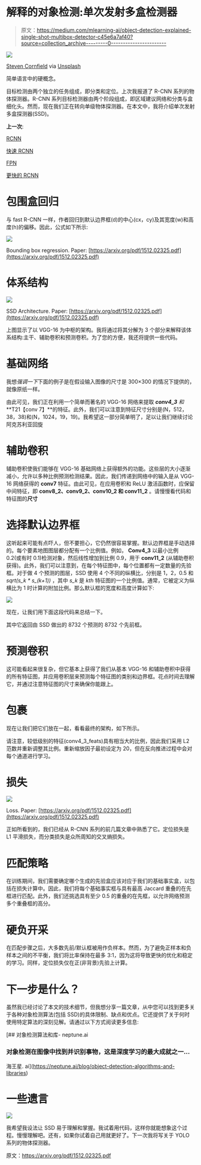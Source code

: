 # 解释的对象检测:单次发射多盒检测器

> 原文：<https://medium.com/mlearning-ai/object-detection-explained-single-shot-multibox-detector-c45e6a7af40?source=collection_archive---------0----------------------->

![](img/2287604ae9f6e93d26e5cb029e16820f.png)

[Steven Cornfield](https://unsplash.com/@stevencornfield) via [Unsplash](https://unsplash.com/photos/jWPNYZdGz78)

简单语言中的硬概念。

目标检测由两个独立的任务组成，即分类和定位。上次我报道了 R-CNN 系列的物体探测器。R-CNN 系列目标检测器由两个阶段组成，即区域建议网络和分类与盒细化头。然而，现在我们正在转向单级物体探测器。在本文中，我将介绍单次发射多盒探测器(SSD)。

**上一次**:

[RCNN](https://towardsdatascience.com/object-detection-explained-r-cnn-a6c813937a76)

[快速 RCNN](/mlearning-ai/object-detection-explained-fast-r-cnn-bc11e607411f)

[FPN](/mlearning-ai/object-detection-explained-feature-pyramid-networks-cf2621c8f7cc)

[更快的 RCNN](/mlearning-ai/object-detection-explained-faster-r-cnn-23e7ab57991d)

# **包围盒回归**

与 fast R-CNN 一样，作者回归到默认边界框(d)的中心(cx，cy)及其宽度(w)和高度(h)的偏移。因此，公式如下所示:

![](img/1fd9111a5867238a785b232affad61ae.png)

Bounding box regression. Paper: [https://arxiv.org/pdf/1512.02325.pdf](https://arxiv.org/pdf/1512.02325.pdf)

# 体系结构

![](img/d4d989905b31cced342c327b59dcc1bd.png)

SSD Architecture. Paper: [https://arxiv.org/pdf/1512.02325.pdf](https://arxiv.org/pdf/1512.02325.pdf)

上图显示了以 VGG-16 为中枢的架构。我将通过将其分解为 3 个部分来解释该体系结构:主干、辅助卷积和预测卷积。为了您的方便，我还将提供一些代码。

# 基础网络

我想*强调一下*下面的例子是在假设输入图像的尺寸是 300×300 的情况下提供的，就像原纸一样。

由此可见，我们正在利用一个简单而著名的 VGG-16 网络来提取 ***conv4_3*** *和***T21【conv 7】**的特征。此外，我们可以注意到特征尺寸分别是(N，512，38，38)和(N，1024，19，19)。我希望这一部分简单明了，足以让我们继续讨论阿克苏利亚回旋

# 辅助卷积

辅助卷积使我们能够在 VGG-16 基础网络上获得额外的功能。这些层的大小逐渐减小，允许以多种比例预测检测结果。因此，我们传递到网络中的输入是从 VGG-16 网络获得的 **conv7** 特征。由此可见，在应用卷积和 ReLU 激活函数时，应保留中间特征，即 **conv8_2、conv9_2、conv10_2 和 conv11_2** 。请慢慢看代码和特征图的**尺寸**

# 选择默认边界框

这听起来可能有点吓人，但不要担心，它仍然很容易掌握。默认边界框是手动选择的。每个要素地图图层都分配有一个比例值。例如， **Conv4_3** 以最小比例 0.2(或有时 0.1)检测对象，然后线性增加到比例 0.9，用于 **conv11_2** (从辅助卷积获得)。此外，我们可以注意到，在每个特征图中，每个位置都有一定数量的先验框。对于做 4 个预测的图层，SSD 使用 4 个不同的纵横比，分别是 1，2，0.5 和 *sqrt(s_k * s_(k+1))* ，其中 *s_k* 是 *kth* 特征图的一个比例值。通常，它被定义为纵横比为 1 时计算的附加比例。那么默认框的宽度和高度计算如下:

![](img/8a781c27688a502b2ba2d48b2fe7c723.png)

现在，让我们用下面这段代码来总结一下。

其中它返回由 SSD 做出的 8732 个预测的 8732 个先前框。

# 预测卷积

这可能看起来很复杂，但它基本上获得了我们从基本 VGG-16 和辅助卷积中获得的所有特征图，并应用卷积层来预测每个特征图的类别和边界框。花点时间去理解它，并通过注意特征图的尺寸来确保你能跟上。

# 包裹

现在让我们把它们放在一起，看看最终的架构，如下所示。

请注意，较低级别的特征(conv4_3_feats)具有相当大的比例，因此我们采用 L2 范数并重新调整其比例。重新缩放因子最初设定为 20，但在反向推进过程中会对每个通道进行学习。

# **损失**

![](img/5b8faa4b5ce4909052b9fc6ae487ac30.png)

Loss. Paper: [https://arxiv.org/pdf/1512.02325.pdf](https://arxiv.org/pdf/1512.02325.pdf)

正如所看到的，我们已经从 R-CNN 系列的前几篇文章中熟悉了它。定位损失是 L1 平滑损失，而分类损失是众所周知的交叉熵损失。

# 匹配策略

在训练期间，我们需要确定哪个生成的先验盒应该对应于我们的基础事实盒，以包括在损失计算中。因此，我们将每个基础事实框与具有最高 Jaccard 重叠的在先框进行匹配。此外，我们还挑选具有至少 0.5 的重叠的在先框，以允许网络预测多个重叠框的高分。

# 硬负开采

在匹配步骤之后，大多数先前/默认框被用作负样本。然而，为了避免正样本和负样本之间的不平衡，我们将比率保持在最多 3:1，因为这将导致更快的优化和稳定的学习。同样，定位损失仅在正(非背景)先验上计算。

# 下一步是什么？

虽然我已经讨论了本文的技术细节，但我想分享一篇文章，从中您可以找到更多关于各种对象检测算法(包括 SSD)的具体限制、缺点和优点。它还提供了关于何时使用特定算法的深刻见解。请通过以下方式阅读更多信息:

[](https://neptune.ai/blog/object-detection-algorithms-and-libraries) [## 对象检测算法和库- neptune.ai

### 对象检测在图像中找到并识别事物，这是深度学习的最大成就之一…

海王星. ai](https://neptune.ai/blog/object-detection-algorithms-and-libraries) 

# 一些遗言

![](img/21578ce18ccb295d1ef2ce081bd1ca15.png)

我希望我设法让 SSD 易于理解和掌握。我试着用代码，这样你就能想象这个过程。慢慢理解吧。还有，如果你试着自己用就更好了。下一次我将写关于 YOLO 系列的物体探测器。

原文：<https://arxiv.org/pdf/1512.02325.pdf>